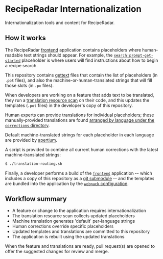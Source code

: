 # RecipeRadar Internationalization

Internationalization tools and content for RecipeRadar.

## How it works

The RecipeRadar [frontend](https://github.com/openculinary/frontend) application contains placeholders where human-readable text strings should appear.  For example, the [`search:prompt-get-started`](https://github.com/openculinary/internationalization/blob/7c9068f3ea5072a4e6f49efe7178a345b158b5a9/locales/templates/search.pot#L29-L30) placeholder is where users will find instructions about how to begin a recipe search.

This repository contains [gettext](https://www.gnu.org/software/gettext/) files that contain the list of placeholders (in `.pot` files), and also the machine-or-human-translated strings that will fill those slots (in `.po` files).

When developers are working on a feature that adds text to be translated, they run a [translation resource scan](https://github.com/openculinary/frontend#internationalization) on their code, and this updates the templates (`.pot` files) in the developer's copy of this repository.

Human experts can provide translations for individual placeholders; these manually-provided translations are found [arranged by language under the `corrections` directory](https://github.com/openculinary/internationalization/tree/main/locales/corrections).

Default machine-translated strings for each placeholder in each language are provided by [apertium](https://www.apertium.org/).

A script is provided to combine all current human corrections with the latest machine-translated strings:

```sh
$ ./translation-routing.sh
```

Finally, a developer performs a build of the [`frontend`](https://github.com/openculinary/frontend) application -- which includes a copy of this repository as a [git submodule](https://github.com/openculinary/frontend/blob/85cafd48bf5d7bf840aff0a545c969a9eea6e554/.gitmodules) -- and the templates are bundled into the application by the [`webpack` configuration](https://github.com/openculinary/frontend/blob/85cafd48bf5d7bf840aff0a545c969a9eea6e554/webpack.config.js#L21).

## Workflow summary

- A feature or change to the application requires internationalization
- The translation resource scan collects updated placeholders
- Machine translation generates 'default' per-language strings
- Human corrections override specific placeholders
- Updated templates and translations are committed to this repository
- The application is rebuilt using the updated translations

When the feature and translations are ready, pull request(s) are opened to offer the suggested changes for review and merge.
